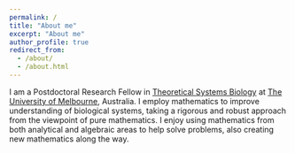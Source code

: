 ```yaml
---
permalink: /
title: "About me"
excerpt: "About me"
author_profile: true
redirect_from: 
  - /about/
  - /about.html
---
```


I am a Postdoctoral Research Fellow in [Theoretical Systems Biology](https://www.theosysbio.com/) at [The University of Melbourne](https://www.unimelb.edu.au/), Australia. I employ mathematics to improve understanding of biological systems, taking a rigorous and robust approach from the viewpoint of pure mathematics. I enjoy using mathematics from both analytical and algebraic areas to help solve problems, also creating new mathematics along the way.

